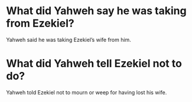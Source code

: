 # What did Yahweh say he was taking from Ezekiel?

Yahweh said he was taking Ezekiel’s wife from him.

# What did Yahweh tell Ezekiel not to do?

Yahweh told Ezekiel not to mourn or weep for having lost his wife.
